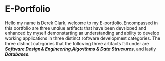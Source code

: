 # E-Portfolio

Hello my name is Derek Clark, welcome to my E-portfolio. Encompassed in this portfolio are three unqiue artifacts that have been developed and enhanced by myself demonstarting an understanding and ability to develop working applications in three distinct software development categories. The three distinct categories that the following three artifacts fall under are **_Software Design & Engineering_**,**_Algorithms & Data Structures_**, and lastly **_Databases_**.

